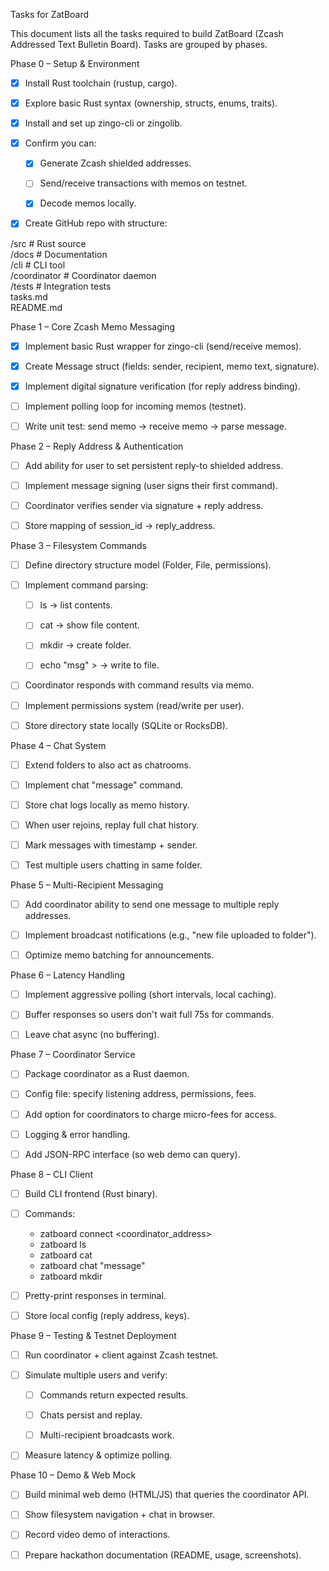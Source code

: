 Tasks for ZatBoard

This document lists all the tasks required to build ZatBoard (Zcash Addressed Text Bulletin Board). Tasks are grouped by phases.

Phase 0 – Setup & Environment

- [x] Install Rust toolchain (rustup, cargo).

- [x] Explore basic Rust syntax (ownership, structs, enums, traits).

- [x] Install and set up zingo-cli or zingolib.

- [x] Confirm you can:

  - [x] Generate Zcash shielded addresses.

  - [ ] Send/receive transactions with memos on testnet.

  - [x] Decode memos locally.

- [x] Create GitHub repo with structure:

/src        # Rust source  
/docs       # Documentation  
/cli        # CLI tool  
/coordinator # Coordinator daemon  
/tests      # Integration tests  
tasks.md  
README.md  

Phase 1 – Core Zcash Memo Messaging

- [x] Implement basic Rust wrapper for zingo-cli (send/receive memos).

- [x] Create Message struct (fields: sender, recipient, memo text, signature).

- [x] Implement digital signature verification (for reply address binding).

- [ ] Implement polling loop for incoming memos (testnet).

- [ ] Write unit test: send memo → receive memo → parse message.

Phase 2 – Reply Address & Authentication

- [ ] Add ability for user to set persistent reply-to shielded address.

- [ ] Implement message signing (user signs their first command).

- [ ] Coordinator verifies sender via signature + reply address.

- [ ] Store mapping of session_id → reply_address.

Phase 3 – Filesystem Commands

- [ ] Define directory structure model (Folder, File, permissions).

- [ ] Implement command parsing:

  - [ ] ls <folder> → list contents.

  - [ ] cat <file> → show file content.

  - [ ] mkdir <folder> → create folder.

  - [ ] echo "msg" > <file> → write to file.

- [ ] Coordinator responds with command results via memo.

- [ ] Implement permissions system (read/write per user).

- [ ] Store directory state locally (SQLite or RocksDB).

Phase 4 – Chat System

- [ ] Extend folders to also act as chatrooms.

- [ ] Implement chat <folder> "message" command.

- [ ] Store chat logs locally as memo history.

- [ ] When user rejoins, replay full chat history.

- [ ] Mark messages with timestamp + sender.

- [ ] Test multiple users chatting in same folder.

Phase 5 – Multi-Recipient Messaging

- [ ] Add coordinator ability to send one message to multiple reply addresses.

- [ ] Implement broadcast notifications (e.g., "new file uploaded to folder").

- [ ] Optimize memo batching for announcements.

Phase 6 – Latency Handling

- [ ] Implement aggressive polling (short intervals, local caching).

- [ ] Buffer responses so users don't wait full 75s for commands.

- [ ] Leave chat async (no buffering).

Phase 7 – Coordinator Service

- [ ] Package coordinator as a Rust daemon.

- [ ] Config file: specify listening address, permissions, fees.

- [ ] Add option for coordinators to charge micro-fees for access.

- [ ] Logging & error handling.

- [ ] Add JSON-RPC interface (so web demo can query).

Phase 8 – CLI Client

- [ ] Build CLI frontend (Rust binary).

- [ ] Commands:

  - zatboard connect <coordinator_address>
  - zatboard ls <folder>
  - zatboard cat <file>
  - zatboard chat <folder> "message"
  - zatboard mkdir <folder>

- [ ] Pretty-print responses in terminal.

- [ ] Store local config (reply address, keys).

Phase 9 – Testing & Testnet Deployment

- [ ] Run coordinator + client against Zcash testnet.

- [ ] Simulate multiple users and verify:

  - [ ] Commands return expected results.

  - [ ] Chats persist and replay.

  - [ ] Multi-recipient broadcasts work.

- [ ] Measure latency & optimize polling.

Phase 10 – Demo & Web Mock

- [ ] Build minimal web demo (HTML/JS) that queries the coordinator API.

- [ ] Show filesystem navigation + chat in browser.

- [ ] Record video demo of interactions.

- [ ] Prepare hackathon documentation (README, usage, screenshots).